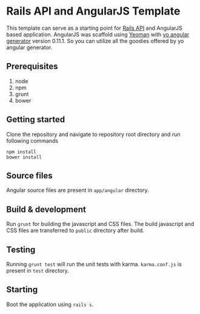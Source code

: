 # Rails API and AngularJS Template

This template can serve as a starting point for [Rails API](https://github.com/rails-api/rails-api) and AngularJS based application. AngularJS was scaffold using [Yeoman](http://yeoman.io) with [yo angular generator](https://github.com/yeoman/generator-angular) version 0.11.1. So you can utilize all the goodies offered by yo angular generator.

## Prerequisites
1. node
2. npm
3. grunt
4. bower

## Getting started

Clone the repository and navigate to repository root directory and run following commands

```
npm install
bower install
```

## Source files

Angular source files are present in `app/angular` directory.

## Build & development

Run `grunt` for building the javascript and CSS files. The build javascript and CSS files are transferred to `public` directory after build.

## Testing

Running `grunt test` will run the unit tests with karma. `karma.conf.js` is present in `test` directory.

## Starting
Boot the application using `rails s`.